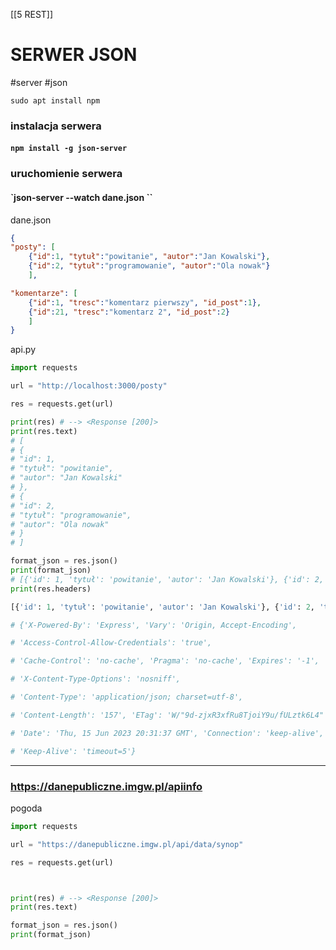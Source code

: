 [[5 REST]]



# SERWER JSON
#server  #json 

`sudo apt install npm`


### instalacja serwera
#### `npm install -g json-server`

### uruchomienie serwera
#### `json-server --watch dane.json ``
dane.json
```json
{
"posty": [
	{"id":1, "tytuł":"powitanie", "autor":"Jan Kowalski"},
	{"id":2, "tytuł":"programowanie", "autor":"Ola nowak"}
	],

"komentarze": [
	{"id":1, "tresc":"komentarz pierwszy", "id_post":1},
	{"id":21, "tresc":"komentarz 2", "id_post":2}
	]
}
```



api.py
```python
import requests

url = "http://localhost:3000/posty"

res = requests.get(url)

print(res) # --> <Response [200]>
print(res.text)
# [
# {
# "id": 1,
# "tytuł": "powitanie",
# "autor": "Jan Kowalski"
# },
# {
# "id": 2,
# "tytuł": "programowanie",
# "autor": "Ola nowak"
# }
# ]

format_json = res.json()
print(format_json)
# [{'id': 1, 'tytuł': 'powitanie', 'autor': 'Jan Kowalski'}, {'id': 2, 'tytuł': 'programowanie', 'autor': 'Ola nowak'}]
print(res.headers)

[{'id': 1, 'tytuł': 'powitanie', 'autor': 'Jan Kowalski'}, {'id': 2, 'tytuł': 'programowanie', 'autor': 'Ola nowak'}]

# {'X-Powered-By': 'Express', 'Vary': 'Origin, Accept-Encoding',

# 'Access-Control-Allow-Credentials': 'true',

# 'Cache-Control': 'no-cache', 'Pragma': 'no-cache', 'Expires': '-1',

# 'X-Content-Type-Options': 'nosniff',

# 'Content-Type': 'application/json; charset=utf-8',

# 'Content-Length': '157', 'ETag': 'W/"9d-zjxR3xfRu8TjoiY9u/fULztk6L4"',

# 'Date': 'Thu, 15 Jun 2023 20:31:37 GMT', 'Connection': 'keep-alive',

# 'Keep-Alive': 'timeout=5'}
```


-------
### https://danepubliczne.imgw.pl/apiinfo
pogoda

```python
import requests

url = "https://danepubliczne.imgw.pl/api/data/synop"

res = requests.get(url)



print(res) # --> <Response [200]>
print(res.text)

format_json = res.json()
print(format_json)
```

